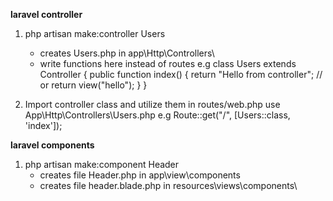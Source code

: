 __laravel controller__
1. php artisan make:controller Users
    - creates Users.php in app\Http\Controllers\
    - write functions here instead of routes
    e.g class Users extends Controller 
    {
        public function index()
        {
            return "Hello from controller"; // or 
            return view("hello");
        }
    }

2. Import controller class and utilize them in routes/web.php
use App\Http\Controllers\Users.php
e.g Route::get("/", [Users::class, 'index']);

__laravel components__
1. php artisan make:component Header
    - creates file Header.php in app\view\components
    - creates file header.blade.php in resources\views\components\
